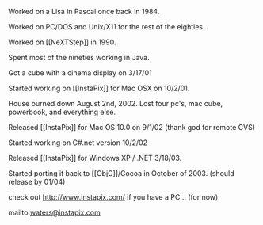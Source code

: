 

Worked on a Lisa in Pascal once back in 1984.

Worked on PC/DOS and Unix/X11 for the rest of the eighties.

Worked on [[NeXTStep]] in 1990.

Spent most of the nineties working in Java.

Got a cube with a cinema display on 3/17/01

Started working on [[InstaPix]] for Mac OSX on 10/2/01.

House burned down August 2nd, 2002.  Lost four pc's, mac cube, powerbook, and everything else.

Released [[InstaPix]] for Mac OS 10.0 on 9/1/02 (thank god for remote CVS)

Started working on C#.net version 10/2/02

Released [[InstaPix]] for Windows XP / .NET 3/18/03.

Started porting it back to [[ObjC]]/Cocoa in October of 2003.  (should release by 01/04)

check out http://www.instapix.com/ if you have a PC...  (for now)

mailto:waters@instapix.com